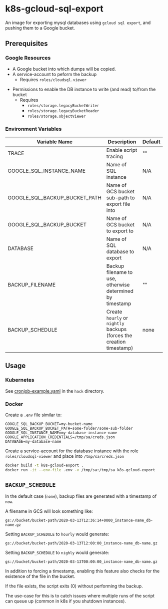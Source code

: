 # k8s-gcloud-sql-export

An image for exporting mysql databases using `gcloud sql export`, and pushing them to a Google bucket.

## Prerequisites

### Google Resources

- A Google bucket into which dumps will be copied.
- A service-account to peform the backup 
    - Requires `roles/cloudsql.viewer`
* Permissions to enable the DB instance to write (and read) to/from the bucket
    - Requires
        - `roles/storage.legacyBucketWriter`
        - `roles/storage.legacyBucketReader`
        - `roles/storage.objectViewer`

### Environment Variables

| Variable Name                 | Description                                                         | Default |
|-------------------------------|---------------------------------------------------------------------|---------|
| TRACE                         | Enable script tracing                                               | ""      |
| GOOGLE_SQL_INSTANCE_NAME      | Name of SQL instance                                                | N/A     |
| GOOGLE_SQL_BACKUP_BUCKET_PATH | Name of GCS bucket sub-path to export file into                     | N/A     |
| GOOGLE_SQL_BACKUP_BUCKET      | Name of GCS bucket to export to                                     | N/A     |
| DATABASE                      | Name of SQL database to export                                      | N/A     |
| BACKUP_FILENAME               | Backup filename to use, otherwise determined by timestamp           | ""      |
| BACKUP_SCHEDULE               | Create `hourly` or `nightly` backups (forces the creation timestamp) | none    |

## Usage

### Kubernetes

See [cronjob-example.yaml](./hack/cronjob-example.yaml) in the `hack` directory.

### Docker

Create a `.env` file similar to:

```
GOOGLE_SQL_BACKUP_BUCKET=my-bucket-name
GOOGLE_SQL_BACKUP_BUCKET_PATH=some-folder/some-sub-folder
GOOGLE_SQL_INSTANCE_NAME=my-database-instance-name
GOOGLE_APPLICATION_CREDENTIALS=/tmp/sa/creds.json
DATABASE=my-database-name
```

Create a service-account for the database instance with the role `roles/cloudsql-viewer` and place
into `/tmp/sa/creds.json`

```sh
docker build -t k8s-gcloud-export .
docker run -it --env-file .env -v /tmp/sa:/tmp/sa k8s-gcloud-export 
```

## `BACKUP_SCHEDULE`

In the default case (`none`), backup files are generated with a timestamp of `now`.

A filename in GCS will look something like:

```
gs://bucket/bucket-path/2020-03-13T12:36:14+0000_instance-name_db-name.gz
```

Setting `BACKUP_SCHEDULE` to `hourly` would generate:

```
gs://bucket/bucket-path/2020-03-13T12:00:00_instance-name_db-name.gz
```

Setting `BACKUP_SCHEDULE` to `nighly` would generate:


```
gs://bucket/bucket-path/2020-03-13T00:00:00_instance-name_db-name.gz
```

In addition to forcing a timestamp, enabling this feature also checks for the existence of the file in the bucket. 

If the file exists, the script exits (0) without performing the backup.

The use-case for this is to catch issues where multiple runs of the script can queue up (common in k8s if you shutdown
instances).

